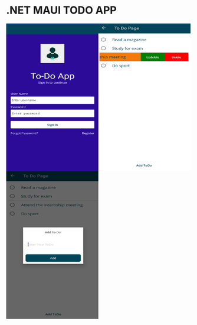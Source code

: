 # .NET MAUI TODO APP
<img align="left" src="https://github.com/BusraYorulmaz/.net-maui-todo-app/blob/main/ScreenShoots/screen1.png" width="250" height="400" />
<img align="left" src="https://github.com/BusraYorulmaz/.net-maui-todo-app/blob/main/ScreenShoots/screen4.png" width="250" height="400" />
<img align="left" src="https://github.com/BusraYorulmaz/.net-maui-todo-app/blob/main/ScreenShoots/screen3.png" width="250" height="400" />
